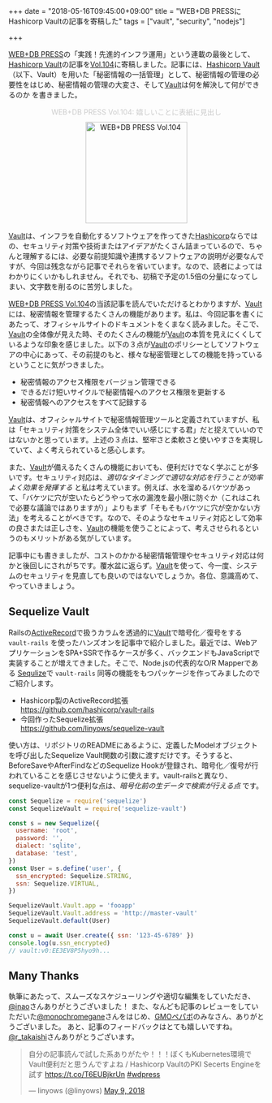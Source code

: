 +++
date = "2018-05-16T09:45:00+09:00"
title = "WEB+DB PRESSにHashicorp Vaultの記事を寄稿した"
tags = ["vault", "security", "nodejs"]

+++

[WEB+DB PRESS][wdpress]の「実践！先進的インフラ運用」という連載の最後として、[Hashicorp Vault][vault]の記事を[Vol.104][wdpress]に寄稿しました。記事には、[Hashicorp Vault][vault]（以下、Vault）を用いた「秘密情報の一括管理」として、秘密情報の管理の必要性をはじめ、秘密情報の管理の大変さ、そして[Vault][vault]は何を解決して何ができるのか を書きました。

<figure id="WEB+DB PRESS Vol.104" align="center"><figcaption style="color:ccc;padding-bottom:10px;">WEB+DB PRESS Vol.104: 嬉しいことに表紙に見出し</figcaption> <a href="https://www.amazon.co.jp/gp/product/4774196886/ref=as_li_tl?ie=UTF8&tag=linyows-22&camp=247&creative=1211&linkCode=as2&creativeASIN=4774196886&linkId=290fe95e6d3a4406ab3dde986b101f55"><img alt="WEB+DB PRESS Vol.104" src="https://user-images.githubusercontent.com/35430/38539611-dabfe508-3cd3-11e8-82a9-44818bf44a5d.jpg" width="200"></a> </figure>

[Vault][vault]は、インフラを自動化するソフトウェアを作ってきた[Hashicorp][hashicorp]ならではの、セキュリティ対策や技術またはアイデアがたくさん詰まっているので、ちゃんと理解するには、必要な前提知識や連携するソフトウェアの説明が必要なんですが、今回は残念ながら記事でそれらを省いています。なので、読者によってはわかりにくいかもしれません。それでも、初稿で予定の1.5倍の分量になってしまい、文字数を削るのに苦労しました。

[WEB+DB PRESS Vol.104][wdpress]の当該記事を読んでいただけるとわかりますが、[Vault][vault]には、秘密情報を管理するたくさんの機能があります。私は、今回記事を書くにあたって、オフィシャルサイトのドキュメントをくまなく読みました。そこで、[Vault][vault]の全体像が見えた時、そのたくさんの機能が[Vault][vault]の本質を見えにくくしているような印象を感じました。以下の３点が[Vault][vault]のポリシーとしてソフトウェアの中心にあって、その前提のもと、様々な秘密管理としての機能を持っているということに気がつきました。

- 秘密情報のアクセス権限をバージョン管理できる
- できるだけ短いサイクルで秘密情報へのアクセス権限を更新する
- 秘密情報へのアクセスをすべて記録する

[Vault][vault]は、オフィシャルサイトで秘密情報管理ツールと定義されていますが、私は「セキュリティ対策をシステム全体でいい感じにする君」だと捉えていいのではないかと思っています。上述の３点は、堅牢さと柔軟さと使いやすさを実現していて、よく考えられていると感心します。

また、[Vault][vault]が備えるたくさんの機能においても、便利だけでなく学ぶことが多いです。セキュリティ対応は、*適切なタイミングで適切な対応を行うことが効率よく効果を発揮する* と私は考えています。例えば、水を溜めるバケツがあって、「バケツに穴が空いたらどうやって水の漏洩を最小限に防ぐか（これはこれで必要な議論ではありますが）」よりもまず「そもそもバケツに穴が空かない方法」を考えることがべきです。なので、そのようなセキュリティ対応として効率の良さまたは正しさを、[Vault][vault]の機能を使うことによって、考えさせられるというのもメリットがある気がしています。

記事中にも書きましたが、コストのかかる秘密情報管理やセキュリティ対応は何かと後回しにされがちです。覆水盆に返らず。[Vault][vault]を使って、今一度、システムのセキュリティを見直しても良いのではないでしょうか。各位、意識高めて、やっていきましょう。

Sequelize Vault
---------------

Railsの[ActiveRecord][ar]で扱うカラムを透過的に[Vault][vault]で暗号化／復号をする `vault-rails` を使ったハンズオンを記事中で紹介しました。最近では、WebアプリケーションをSPA+SSRで作るケースが多く、バックエンドもJavaScriptで実装することが増えてきました。そこで、Node.jsの代表的なO/R Mapperである [Sequlize][seq]で `vault-rails` 同等の機能をもつパッケージを作ってみましたのでご紹介します。

- Hashicorp製のActiveRecord拡張  
  https://github.com/hashicorp/vault-rails
- 今回作ったSequelize拡張  
  https://github.com/linyows/sequelize-vault

使い方は、リポジトリのREADMEにあるように、定義したModelオブジェクトを呼び出したSequelize Vault関数の引数に渡すだけです。そうすると、BeforeSaveやAfterFindなどのSequelize Hookが登録され、暗号化／復号が行われていることを感じさせないように使えます。vault-railsと異なり、sequelize-vaultが1つ便利な点は、*暗号化前の生データで検索が行える点* です。

```js
const Sequelize = require('sequelize')
const SequelizeVault = require('sequelize-vault')

const s = new Sequelize({
  username: 'root',
  password: '',
  dialect: 'sqlite',
  database: 'test',
})
const User = s.define('user', {
  ssn_encrypted: Sequelize.STRING,
  ssn: Sequelize.VIRTUAL,
})

SequelizeVault.Vault.app = 'fooapp'
SequelizeVault.Vault.address = 'http://master-vault'
SequelizeVault.default(User)

const u = await User.create({ ssn: '123-45-6789' })
console.log(u.ssn_encrypted)
// vault:v0:EE3EV8P5hyo9h...
```

Many Thanks
-----------

執筆にあたって、スムーズなスケジューリングや適切な編集をしていただき、[@inao][inao]さんありがとうございました！
また、なんども記事のレビューをしていただいた[@monochromegane][monochromegane]さんをはじめ、[GMOペパボ][pepabo]のみなさん、ありがとうございました。
あと、記事のフィードバックはとても嬉しいですね。[@r_takaishi][rtakaishi]さんありがとうございます。

<blockquote class="twitter-tweet" data-lang="en"> <p lang="ja" dir="ltr">自分の記事読んで試した系ありがたや！！！ぼくもKubernetes環境でVault便利だと思うんですよね / Hashicorp VaultのPKI Secerts Engineを試す <a href="https://t.co/T6EUBjkrUn">https://t.co/T6EUBjkrUn</a> <a href="https://twitter.com/hashtag/wdpress?src=hash&amp;ref_src=twsrc%5Etfw">#wdpress</a></p> &mdash; linyows (@linyows) <a href="https://twitter.com/linyows/status/994033782448521216?ref_src=twsrc%5Etfw">May 9, 2018</a> </blockquote>
<script async src="https://platform.twitter.com/widgets.js" charset="utf-8"></script>

[vault]: https://www.vaultproject.io/
[wdpress]: https://www.amazon.co.jp/gp/product/4774196886/ref=as_li_tl?ie=UTF8&amp;tag=linyows-22&amp;camp=247&amp;creative=1211&amp;linkCode=as2&amp;creativeASIN=4774196886&amp;linkId=290fe95e6d3a4406ab3dde986b101f55
[hashicorp]: https://www.hashicorp.com/
[inao]: https://twitter.com/inao
[rtakaishi]: https://twitter.com/r_takaishi
[monochromegane]: https://twitter.com/monochromegane
[pepabo]: https://github.com/pepabo/
[ar]: https://github.com/rails/rails/tree/master/activerecord
[seq]: http://docs.sequelizejs.com/

